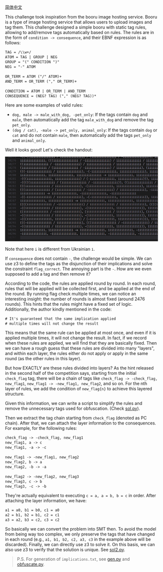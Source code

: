 
[简体中文](https://mivik.moe/2025/solution/tpctf-2025/#superbooru)

This challenge took inspiration from the booru image hosting service. Booru is a type of image hosting service that allows users to upload images and tag them. This challenge designed a simple booru with static tag rules, allowing to add/remove tags automatically based on rules. The rules are in the form of `condition -> consequence`, and their EBNF expression is as follows:

```
TAG = /\\w+/
ATOM = TAG | GROUP | NEG
GROUP = "(" CONDITION ")"
NEG = "-" ATOM

OR_TERM = ATOM ("/" ATOM)+
AND_TERM = OR_TERM ("," OR_TERM)+

CONDITION = ATOM | OR_TERM | AND_TERM
CONSEQUENCE = (NEG? TAG) ("," (NEG? TAG))*
```

Here are some examples of valid rules:

- `dog, male -> male_with_dog, -pet_only`: If the tags contain `dog` and `male`, then automatically add the tag `male_with_dog` and remove the tag `pet_only`.
- `(dog / cat), -male -> pet_only, animal_only`: If the tags contain `dog` or `cat` and do not contain `male`, then automatically add the tags `pet_only` and `animal_only`.

Well it looks good! Let's check the handout:

![BRUH](superbooru.png)

Note that here `i` is different from Ukrainian `і`.

If `consequence` does not contain `-`, the challenge would be simple. We can use z3 to define the tags as the disjunction of their implications and solve the constraint `flag_correct`. The annoying part is the `-`. How are we even supposed to add a tag and then remove it?

According to the code, the rules are applied round by round. In each round, rules that will be applied will be collected first, and be applied at the end of the round. By running flag check multiple times, we can notice an interesting insight: the number of rounds is almost fixed (around 2476 rounds). This hints that the rules might have a fixed set of logic. Additionally, the author kindly mentioned in the code:

```
# It's guaranteed that the same implication applied
# multiple times will not change the result
```

This means that the same rule can be applied at most once, and even if it is applied multiple times, it will not change the result. In fact, if we record when these rules are applied, we will find that they are basically fixed. Then we can have a rough guess that these rules are divided into many "layers", and within each layer, the rules either do not apply or apply in the same round (as the other rules in this layer).

But how EXACTLY are these rules divided into layers? As the hint released in the second half of the competition says, starting from the initial `check_flag` tag, there will be a chain of tags like `check_flag -> -check_flag, new_flag1`, `new_flag1 -> -new_flag1, new_flag2`, and so on. For the nth layer of rules, we add the condition of `new_flag{n}` to achieve this layered structure.

Given this information, we can write a script to simplify the rules and remove the unnecessary tags used for obfuscation. (Check [sol.py](exp/sol.py)).

Then we extract the tag chain starting from `check_flag` (denoted as PC chain). After that, we can attach the layer information to the consequences. For example, for the following rules:

```
check_flag -> -check_flag, new_flag1
new_flag1, a -> c
new_flag1, -a -> -c

new_flag1 -> -new_flag1, new_flag2
new_flag2, b -> a
new_flag2, -b -> -a

new_flag2 -> -new_flag2, new_flag3
new_flag3, c -> b
new_flag3, -c -> -b
```

They're actually equivalent to executing `c = a, a = b, b = c` in order. After attaching the layer information, we have:

```
a1 = a0, b1 = b0, c1 = a0
a2 = b1, b2 = b1, c2 = c1
a3 = a2, b3 = c2, c3 = c2
```

So basically we can convert the problem into SMT then. To avoid the model from being way too complex, we only preserve the tags that have changed in each round (e.g., `a1, b1, b2, c2, a3, c3` in the example above will be discarded). Finally, we can directly use z3 to solve it. On this basis, we can also use z3 to verify that the solution is unique. See [sol2.py](exp/sol2.py).

> P.S. For generation of `implications.txt`, see [gen.py](problem/gen.py) and [obfuscate.py](problem/obfuscate.py).

